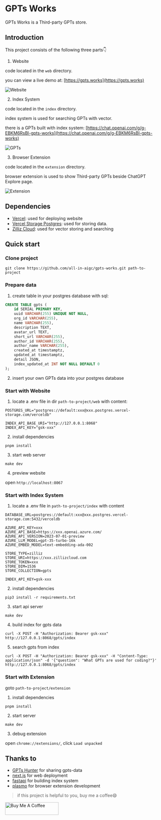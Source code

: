 # GPTs Works

GPTs Works is a Third-party GPTs store.

## Introduction

This project consists of the following three parts👇

1. Website

code located in the `web` directory.

you can view a live demo at: [https://gpts.works](https://gpts.works)

![Website](https://ph-files.imgix.net/45d5eb41-849f-415b-91da-079b6e32946e.png?auto=compress&codec=mozjpeg&cs=strip&auto=format&fit=max&dpr=2)

2. Index System

code located in the `index` directory.

index system is used for searching GPTs with vector.

there is a GPTs built with index system: [https://chat.openai.com/g/g-EBKM6RsBl-gpts-works](https://chat.openai.com/g/g-EBKM6RsBl-gpts-works)

![GPTs](https://ph-files.imgix.net/f12174a9-085c-42d0-8f0d-06013cd17c7b.png?auto=compress&codec=mozjpeg&cs=strip&auto=format&fit=max&dpr=2)

3. Browser Extension

code located in the `extension` directory.

browser extension is used to show Third-party GPTs beside ChatGPT Explore page.

![Extension](https://ph-files.imgix.net/e43df90d-f55f-4dee-b121-5051710397bd.png?auto=compress&codec=mozjpeg&cs=strip&auto=format&fit=max&dpr=2)

## Dependencies

- [Vercel](https://vercel.com/): used for deploying website
- [Vercel Storage Postgres](https://vercel.com/docs/storage/vercel-postgres): used for storing data.
- [Zilliz Cloud](https://cloud.zilliz.com/): used for vector storing and searching

## Quick start

### Clone project

```shell
git clone https://github.com/all-in-aigc/gpts-works.git path-to-project
```

### Prepare data

1. create table in your postgres database with sql:

```sql
CREATE TABLE gpts (
    id SERIAL PRIMARY KEY,
    uuid VARCHAR(255) UNIQUE NOT NULL,
    org_id VARCHAR(255),
    name VARCHAR(255),
    description TEXT,
    avatar_url TEXT,
    short_url VARCHAR(255),
    author_id VARCHAR(255),
    author_name VARCHAR(255),
    created_at timestamptz,
    updated_at timestamptz,
    detail JSON,
    index_updated_at INT NOT NULL DEFAULT 0
);
```

2. insert your own GPTs data into your postgres database

### Start with Website

1. locate a .env file in dir `path-to-project/web` with content:

```
POSTGRES_URL="postgres://default:xxx@xxx.postgres.vercel-storage.com/verceldb"

INDEX_API_BASE_URI="http://127.0.0.1:8068"
INDEX_API_KEY="gsk-xxx"
```

2. install dependencies

```shell
pnpm install
```

3. start web server

```
make dev
```

4. preview website

open `http://localhost:8067` 

### Start with Index System

1. locate a .env file in `path-to-project/index` with content

```
DATABASE_URL=postgres://default:xxx@xxx.postgres.vercel-storage.com:5432/verceldb

AZURE_API_KEY=xxx  
AZURE_API_BASE=https://xxx.openai.azure.com/
AZURE_API_VERSION=2023-07-01-preview
AZURE_LLM_MODEL=gpt-35-turbo-16k
AZURE_EMBED_MODEL=text-embedding-ada-002

STORE_TYPE=zilliz
STORE_URI=https://xxx.zillizcloud.com
STORE_TOKEN=xxx
STORE_DIM=1536
STORE_COLLECTION=gpts

INDEX_API_KEY=gsk-xxx
```

2. install dependencies

```shell
pip3 install -r requirements.txt
```

3. start api server

```
make dev
```

4. build index for gpts data

```
curl -X POST -H "Authorization: Bearer gsk-xxx" http://127.0.0.1:8068/gpts/index 
```

5. search gpts from index

```
curl -X POST -H "Authorization: Bearer gsk-xxx" -H "Content-Type: application/json" -d '{"question": "What GPTs are used for coding?"}' http://127.0.0.1:8068/gpts/index 
```

### Start with Extension

goto `path-to-project/extension`

1. install dependencies

```
pnpm install
```

2. start server

```
make dev
```

3. debug extension

open `chrome://extensions/`, click `Load unpacked`

## Thanks to

- [GPTs Hunter](https://www.gptshunter.com) for sharing gpts-data 
- [next.js](https://github.com/vercel/next.js) for web deployment
- [fastapi](https://github.com/tiangolo/fastapi) for building index system
- [plasmo](https://github.com/PlasmoHQ/plasmo) for browser extension development

> if this project is helpful to you, buy me a coffee😄

<a href="https://www.buymeacoffee.com/idoubi" target="_blank"><img src="https://cdn.buymeacoffee.com/buttons/default-orange.png" alt="Buy Me A Coffee" height="41" width="174"></a>


